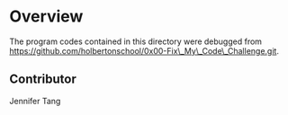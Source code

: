 # Overview #
The program codes contained in this directory were debugged from https://github.com/holbertonschool/0x00-Fix\_My\_Code\_Challenge.git.  

## Contributor ##
Jennifer Tang  
